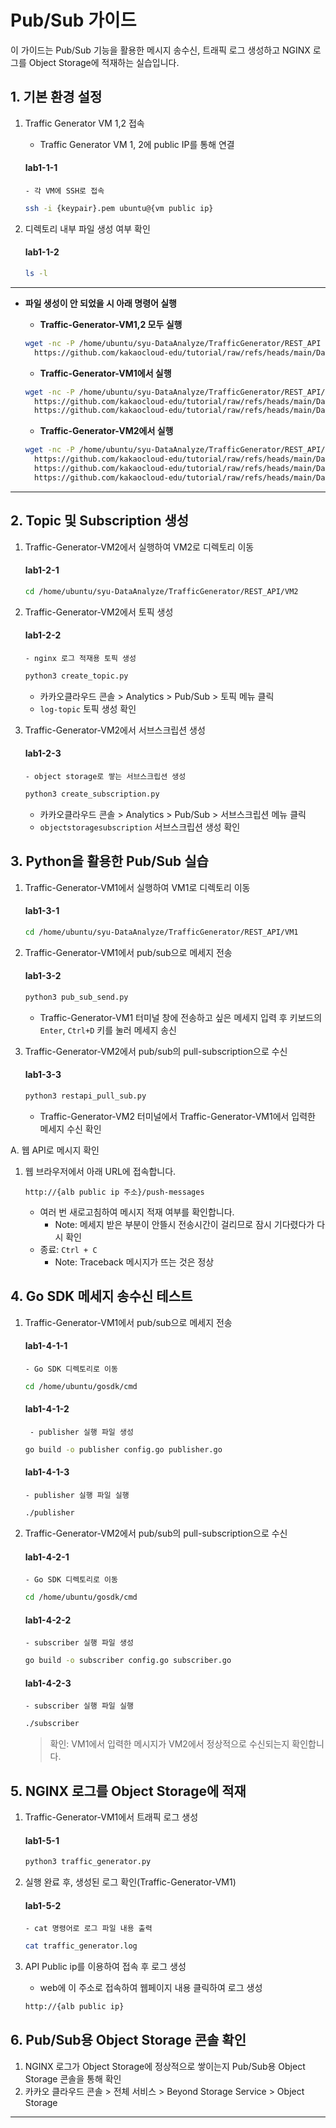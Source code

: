 
# Pub/Sub 가이드

이 가이드는 Pub/Sub 기능을 활용한 메시지 송수신, 트래픽 로그 생성하고 NGINX 로그를 Object Storage에 적재하는 실습입니다.


## 1. 기본 환경 설정
1. Traffic Generator VM 1,2 접속
    - Traffic Generator VM 1, 2에 public IP를 통해 연결
   #### **lab1-1-1**
       - 각 VM에 SSH로 접속
   ```bash
   ssh -i {keypair}.pem ubuntu@{vm public ip}
   ```
   
2. 디렉토리 내부 파일 생성 여부 확인
   #### **lab1-1-2**
   ```bash
   ls -l
   ```

---
- **파일 생성이 안 되었을 시 아래 명령어 실행**
  - **Traffic-Generator-VM1,2 모두 실행**
  ```bash
  wget -nc -P /home/ubuntu/syu-DataAnalyze/TrafficGenerator/REST_API \
    https://github.com/kakaocloud-edu/tutorial/raw/refs/heads/main/DataAnalyzeCourse/src/TrafficGenerator/REST_API/config.py
  ```

  - **Traffic-Generator-VM1에서 실행**
  ```bash
  wget -nc -P /home/ubuntu/syu-DataAnalyze/TrafficGenerator/REST_API/VM1 \
    https://github.com/kakaocloud-edu/tutorial/raw/refs/heads/main/DataAnalyzeCourse/src/TrafficGenerator/REST_API/VM1/pub_sub_send.py \
    https://github.com/kakaocloud-edu/tutorial/raw/refs/heads/main/DataAnalyzeCourse/src/TrafficGenerator/REST_API/VM1/traffic_generator.py
  ```

  - **Traffic-Generator-VM2에서 실행**
  ```bash
  wget -nc -P /home/ubuntu/syu-DataAnalyze/TrafficGenerator/REST_API/VM2 \
    https://github.com/kakaocloud-edu/tutorial/raw/refs/heads/main/DataAnalyzeCourse/src/TrafficGenerator/REST_API/VM2/create_subscription.py \
    https://github.com/kakaocloud-edu/tutorial/raw/refs/heads/main/DataAnalyzeCourse/src/TrafficGenerator/REST_API/VM2/create_topic.py \
    https://github.com/kakaocloud-edu/tutorial/raw/refs/heads/main/DataAnalyzeCourse/src/TrafficGenerator/REST_API/VM2/restapi_pull_sub.py
  ```
---


## 2. Topic 및 Subscription 생성

1. Traffic-Generator-VM2에서 실행하여 VM2로 디렉토리 이동
   #### **lab1-2-1**
   ```bash
   cd /home/ubuntu/syu-DataAnalyze/TrafficGenerator/REST_API/VM2
   ```

2. Traffic-Generator-VM2에서 토픽 생성
   #### **lab1-2-2**
       - nginx 로그 적재용 토픽 생성
   ```bash
   python3 create_topic.py
   ```
    - 카카오클라우드 콘솔 > Analytics > Pub/Sub > 토픽 메뉴 클릭
    - `log-topic` 토픽 생성 확인
      
3. Traffic-Generator-VM2에서 서브스크립션 생성
   #### **lab1-2-3**
       - object storage로 쌓는 서브스크립션 생성
   ```bash
   python3 create_subscription.py
   ```
    - 카카오클라우드 콘솔 > Analytics > Pub/Sub > 서브스크립션 메뉴 클릭
    - `objectstoragesubscription` 서브스크립션 생성 확인
  

## 3. Python을 활용한 Pub/Sub 실습

1. Traffic-Generator-VM1에서 실행하여 VM1로 디렉토리 이동
   #### **lab1-3-1**
   ```bash
   cd /home/ubuntu/syu-DataAnalyze/TrafficGenerator/REST_API/VM1
   ```

2. Traffic-Generator-VM1에서 pub/sub으로 메세지 전송
   #### **lab1-3-2**
   ```bash
   python3 pub_sub_send.py
   ```
    - Traffic-Generator-VM1 터미널 창에 전송하고 싶은 메세지 입력 후 키보드의 `Enter`, `Ctrl+D` 키를 눌러 메세지 송신

3. Traffic-Generator-VM2에서 pub/sub의 pull-subscription으로 수신
    #### **lab1-3-3**
    ```bash
    python3 restapi_pull_sub.py
    ```
    - Traffic-Generator-VM2 터미널에서 Traffic-Generator-VM1에서 입력한 메세지 수신 확인


A. 웹 API로 메시지 확인

1. 웹 브라우저에서 아래 URL에 접속합니다.
    ```
    http://{alb public ip 주소}/push-messages
    ```
    - 여러 번 새로고침하여 메시지 적재 여부를 확인합니다.
        - Note: 메세지 받은 부분이 안뜰시 전송시간이 걸리므로 잠시 기다렸다가 다시 확인
    - 종료: `Ctrl + C`
        - Note: Traceback 메시지가 뜨는 것은 정상
    

## 4. Go SDK 메세지 송수신 테스트
1. Traffic-Generator-VM1에서 pub/sub으로 메세지 전송
    #### **lab1-4-1-1**
       - Go SDK 디렉토리로 이동
    ```bash
    cd /home/ubuntu/gosdk/cmd
    ```

    #### **lab1-4-1-2**
        - publisher 실행 파일 생성
    ```bash
    go build -o publisher config.go publisher.go
    ```
    #### **lab1-4-1-3**
       - publisher 실행 파일 실행
    ```bash
    ./publisher
    ```

 4. Traffic-Generator-VM2에서 pub/sub의 pull-subscription으로 수신
    #### **lab1-4-2-1**
        - Go SDK 디렉토리로 이동
    ```bash
    cd /home/ubuntu/gosdk/cmd
    ```
    #### **lab1-4-2-2**
        - subscriber 실행 파일 생성
    ```bash
    go build -o subscriber config.go subscriber.go
    ```
    #### **lab1-4-2-3**
        - subscriber 실행 파일 실행
    ```bash
    ./subscriber
    ```
    
    > 확인: VM1에서 입력한 메시지가 VM2에서 정상적으로 수신되는지 확인합니다.


## 5. NGINX 로그를 Object Storage에 적재

1. Traffic-Generator-VM1에서 트래픽 로그 생성
    #### **lab1-5-1**
    ```bash
    python3 traffic_generator.py
    ```
    
2. 실행 완료 후, 생성된 로그 확인(Traffic-Generator-VM1)
    #### **lab1-5-2**
       - cat 명령어로 로그 파일 내용 출력
    ```bash
    cat traffic_generator.log
    ```

1. API Public ip를 이용하여 접속 후 로그 생성
   - web에 이 주소로 접속하여 웹페이지 내용 클릭하여 로그 생성
   ```bash
   http://{alb public ip}
   ```
   

## 6. Pub/Sub용 Object Storage 콘솔 확인
    
1. NGINX 로그가 Object Storage에 정상적으로 쌓이는지 Pub/Sub용 Object Storage 콘솔을 통해 확인
2. 카카오 클라우드 콘솔 > 전체 서비스 > Beyond Storage Service > Object Storage

---

